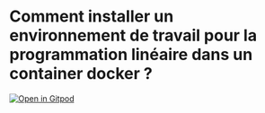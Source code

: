# Comment installer un environnement de travail pour la programmation linéaire dans un container docker ?


[![Open in Gitpod](https://gitpod.io/button/open-in-gitpod.svg)](https://gitpod.io#https://github.com/akhaten/pl-dev.git)

<!-- ---

## Dependances :

Installer `docker` via votre gestionnaire de paquet.

Cloner ce repository avec la commande `git clone`

---

## Contenu du dossier :
- un fichier `Dockerfile` contenant la configuration minimale d'un container pouvant executer les commandes `scip` et `zimpl`.
- un dossier `workspace` où vous pouvez placer les tps d'algorithmique avancée. C'est votre espace de travail. Il est partagé avec le container. 
- un `.deb` correspondant à l'installateur `scip` et `zimpl` téléchargé au lien suivant : https://www.scipopt.org/index.php#download

---

## Utilisation :

---

### Créer le container :
```
user@user$ cd pl-dev
user@user$ sudo docker build . -t tp-algo
```
---

### Lancer le container avec un dossier paratagé :
```
user@user$ sudo docker run -it --mount src=$(pwd)/workspace,target=/home/workspace,type=bind tp-algo
```
Le terminal est celui de ubuntu 20.04. Utilisez lecomme bon vous semble.
La seule chose que vous ne pourrez pas faire c'est de créer ou de modifier 
des fichiers de votre workspace depuis le contener (à cause des permissions).

---

### Supprimer le container :

Quand vous n'avez plus besoin d'utiliser scip, zimpl...
vous pouvez supprimer le container
```
user@user$ sudo docker image rm -f tp-algo
user@user$ sudo docker image rm -f ubuntu:20.04
```
Vous pouvez vérifier que la désinstallation s'est bien passée avec :
```sh
user@user$ sudo docker image ls
``` -->

